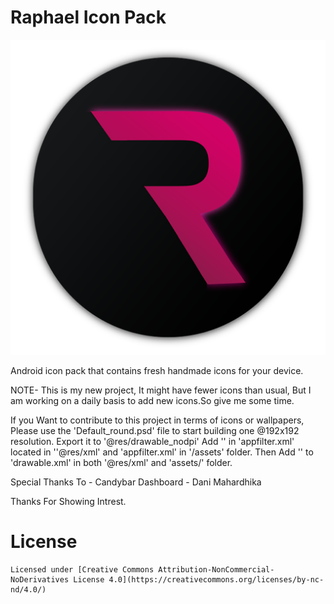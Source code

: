 # Raphael Icon Pack
<p align="center">
<img src="https://raw.githubusercontent.com/srvraj311/raphael_resources/master/icon.png" alt="">

Android icon pack that contains fresh handmade icons for your device.

NOTE- This is my new project, It might have fewer icons than usual, But I am working on a daily basis to add new icons.So give me some time.

If you Want to contribute to this project in terms of icons or wallpapers,
Please use the 'Default_round.psd' file to start building one @192x192 resolution.
Export it to '@res/drawable_nodpi'
Add  '<item  component="ComponentInfo{ Package/Activity name }"  drawable=" Your Exported Icon Without Extentsion " />'    in 'appfilter.xml' located in ''@res/xml' and 'appfilter.xml' in '/assets' folder.
Then Add  '<item drawable="Your Exported Icon Without Extentsion" />' to 'drawable.xml' in both '@res/xml' and 'assets/' folder.



Special Thanks To - Candybar Dashboard - Dani Mahardhika

Thanks For Showing Intrest.
# License
```
Licensed under [Creative Commons Attribution-NonCommercial-NoDerivatives License 4.0](https://creativecommons.org/licenses/by-nc-nd/4.0/)
```
